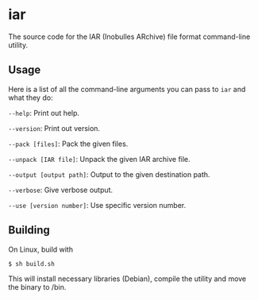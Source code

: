 # iar
The source code for the IAR (Inobulles ARchive) file format command-line utility.

## Usage

Here is a list of all the command-line arguments you can pass to `iar` and what they do:

`--help`: Print out help.

`--version`: Print out version.

`--pack [files]`: Pack the given files.

`--unpack [IAR file]`: Unpack the given IAR archive file.

`--output [output path]`: Output to the given destination path.

`--verbose`: Give verbose output.

`--use [version number]`: Use specific version number.

## Building

On Linux, build with

```$ sh build.sh```

This will install necessary libraries (Debian), compile the utility and move the binary to /bin.
